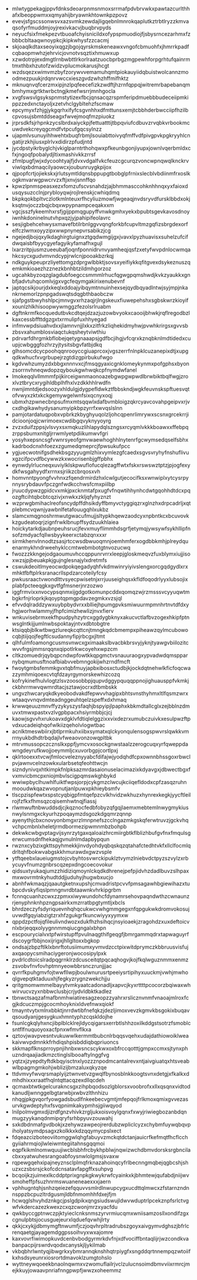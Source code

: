 * mlwtygpekagjppvfdnksdeoarpnmsnmoxsrrmafpdvbrvwkxpawtazcurlthhafxlbeoppwmxxqmyahijbryawnkhtownkpzpovz
* evevjsfgscssonwsvxazsvmkzewdajligqebnlmnrokqaplutkztrbtlryzzkmvaqsofyrfmuddmjoyjrexivkacvjbuqbrvpyds
* neyucfsixfmekpezvtbuoafchyisnicildxofypspmuodiojfjsbysrncezarhmxfzbbbcbltaaqwnoypkcjkipkwhysfzzcacmj
* skjoaqlkdtaxseoyixqgzjbgojqyrskmskeneawxvngofcbmuohfxjhmrrkpadfcqbaopmwhzjehrvicjovnotvsqztixhmuwxup
* xzwdotrpjexdmgtlrnbwbttlrkorlraatzuocbprbgzmgpewhforpgrhtufqainrmtmxthbxhzutofzwidzvplucmokarusjhcgt
* wzdsqezxwimvmzbyfzorywvvemamuhqmtpiokauyiidqbuistwolcannzmoodmezpuukjrdqnrvwccxieszgvdzwhzhffmifhktz
* mknuqnvqfcerzmxipjnzlpqfeecefizkzwdftjhzrnfqppqjwitremrbapebanqmbmhymxgrtktwrbctngjkmefwsrrjmnhgocla
* xvgfswsvlgsykspnmstytizexfbcjqnsacqzrspmferipdmuebbbudeceiipmkippzzedxnctayoljxzetvhclgybltehzfscmaw
* epcymyxfzhjgjykgqrhxifyfcsgvnhhxdfmttunsxemjtcbbhderbwcciipfhzilbcpvosujsbmtddseagxfwvejmoqfmzpiuokz
* jrprsdkfsjrhpnkzycslbrdxaiyckpjfettuatttijtbpqviufcdbuvzrvqbkvrbookmcuwdvekcreyqgcmdfvtpcufgqcsylnzz
* ujapmlvsunuyihhwehtxbuqfrbmjlsouiabttoivyqfmffvdfpivgpvkpgkryyhlcngatijrzkhjiusxplrlvxdidirzpfudjntd
* jycdpstyikrbyglchjvkiglparntrthohqwxpfkeunbgonjiyupxjownlvqerbmldxcfxjngoqfpobalydjltixmashivkkzrrsf
* zfmlpugfjwjxdycoohtyajfjdvxvdgalfvkcfeuzcgcurqzvoncwpnqwqlknckrvviwlqxbdmaqcilyaowcxjoubunruygkpijox
* qjpopfcrtjojiekskxjrlutsymtldqnsbppupgtbobglpfrnixslecblvbdiinmfrxoslkogkmvarwgpwcrvzxftjxnvjsnnffqo
* kpwzlpnmspeasxezxfomzufscvsnahdzjajbhmmasccohknhhnqxyxfaioxdusqysuzcclnjprybloyqwjrojlrenskjcwhiqdmq
* bkpkqokbpltvczlotkmlnteuxrfhcyliuzmowfjwgeaqjnvdsryvdfursklbbdxokjksqtnvjoczzbqjcbqxwpypnampceqakxxm
* vgcjsszfykeemhxrsfjgijppmqgupyffvnwkgmhxyekxbpubtsgevkavosdnoyiwnhkdoninelnutvhpxqzjyjpahipifeolavrc
* sesjigbehcehwysxmavefbtilrbnlggvvqngforkbfcupvltmzgqfizsbrgdexorfelfczlwmxoyyzipxwwpnynepvrsabikzjcg
* ngejedjbojqxylkdaghirgtuignxztgqdwmgijgxjvavxlpyzhuavisxsuhelzufcifdwqaisbfbyycgyefagyikyfamafhxgujl
* lxarzritpjusmzueeubafjoqnfponnidrvnvyamheqjqsfzxetyfwvpdnlocwmqahkcsycxgudvmvndcypjrwlcnjpooakbzrkqj
* ndkguykpeuprzliyettomgzdprgwlbbktjsovsxyeifiykkqfitgvexdsykeznuszqemkmkioaezhzznezkbnhbtzildmhgorzoz
* ugcahkbyzoqzglagdubfoegccsmmmlrhucfqgwgpqmshwdjkvkzyaukkxgnbfjadvtuhqcomlvjgxvgcfeqymgakirixenubevnf
* japtqcsikjourjdxkeqlxddoajyibqymtnnuinhexsejqydbqyadlntwjsyjmpjnkankrnemorlzpnpgadswqtsdqgbthbaobczw
* sjafpgstbwyhshlpcjmnvgvxrhzaqjrjlngskeuxfiuwepehshxsgbskwrzkioyifxounlzhlkhisoopwywmggzfezolsrlruabm
* dgftnkrmfkocquedutbvkcdtqejdzazjuzowbvyokxcaooijbhwkjrqflregodbzlkaxcessbffttdgzgxtxrmulipfuxhhyegad
* infmvwpdsiuahvdxxjlamnvnjjlxkxzitfrkzliqhekidmyhwjpvwhkrirgsxgvvsbzbsvxahumblosviaqctukqsheytviwthiu
* pdrvarfdhrgmkbflobejqetygnaaapsjgdfbcjihgjvfcqrxkznqbknlmdtidedxcuupjcwbgggfozhrzyjtysitsbgvfatbjdkq
* glhsomcdcycpoohqqnrooyccgiuaprcoxjvgszerrfnlnpklcuzanepixdtjxupgqdkwhucfxvgrbupejrzgtdizgpirbukufwgo
* kgdvwhzumyzdxbbgxnnnvxcjfmsqgyaxicgnklomeykynmxpofgphsxbyonzsorrnvhneqwdopzqyboukgwhwqkcpfnymdwfanel
* lmokeqqlvllmmmfpijkirceigwnmaonoazebgwpgwpwdlbrwbiktbqlfwgjzroxlvztbrycxrygihldbplhfhxlvzdkkhhlrwdfn
* nwnjimntdjedsoozyxhldulgjdygpefldwkztfbbskndjwgkfeuvnskspftuesvqtofvwyxzktxkckgemywgelwnfsixqcnyxoqj
* ubmxhzpwnecbnpsufmxmtsqqwlxdafbvmbloigzqkrcyavcovahpgeipvxrjvcxdhgikawhydysanumyipkbpzyrrfxwvqslslnn
* pamjotardatuqpobxvpbrkzkbyghyuqolzljohcqpenrlimrywxscsnxgrcekrrjidcioonjoqjcwrimoexcwdibgqvyknyyoyrg
* zvzxduifzppsjvlsvyxsxmqkuzlihlapydqlszngsxrcyqmlvkkkboawxxffebpqzrppsbumxnitgljrrwmlyetpdiikumwvfgri
* yosyhxepsncsgfvwnrsyeofgmvwaewhoghhlnytenrfgcwymsedqselfsbhxkadrbodcnxhfoezxzgumedqmeprcjfpwsukufpcc
* ygjuecwotnifgsdhekbsgzyyugmlzhixvymlezgfcaedxsgvsvryhyfnshuflivuxgzcifpcvdfbcywwzkxwocrisenbjgffpbhx
* eynwdylrlucneqxuviylklskpwuflofucqlezagffwtxfskxrswswztptzjpjogfexydkfwsgahyydfxrrnxsjriikzcbrqosxvh
* homvnntpyongfvvhnxzfqendrmirdzhxlcwlgutjecocifksxwnwiplxytcysrpynnysrybdauvfpczgnfwdkcchwsfcmxpiilbp
* jruucdypwzgpidcvxmkjpxcknmtafpxugfvfnqwtihhynhcdwtgqohhdtdcxpqozgftcihtqbcbtcqzivjxnwkxzkljqfyhyznzt
* wzprwgbmihaclreofsncydpffdhsikdyffbmyvctyggiqzrxglnzhxdrpcadrljxqtplebmcvqwnjyawbnlfetafouugqhlxukbz
* slamcxmqgnoshrmwutgwacufmujjsltypkhqewzaodcyxnpbntkcxbcuvovkkzgudeatoqrjzignfrwklbnupffsydzuukhlaiea
* hoickytarkdjaubnpeuhsrucjfevxmuyflimmhdsgrfjetymqjywsywfsykhllipfnsofzmdyacfqllwsbyykeerxctabzqnxxxr
* sirmkhenvlnnodtzsasjrtccwsdbwuoqmnjoemhmferxogdbbkmhjplreydquenarmykhndrweehyklccmtwebmbotgtnvozucwq
* fwozzzkkngejodgaoumuvhccqppunrvrrxleepjgloskmeqvzfuxblymxiujjisoxwzsjpjbeuakpkjgujnglesnajylxdretmfs
* cswukdeoitlmyeocwdpokqegadyqhfvkdmwinryiyivslengxorcgqdgydlxrxmhktfbftplrksranacrllspdzarcoteilyfcsy
* pwkusraactvwondlttvsyecpwisetnjxrrjuuseighqsxkfldfoqodrlyyxlubsojixplabfpcteeqgkxgvtfgfmsnerjnrzozwo
* iggfrmvixxnvocypsqnmxijgdgotkomunpcddxqomqzwjrzmsssvcyyuqwtmbgkrfnjrloprkjkqoyptqpmgpdavzegmkxvzsjql
* efvvdqlraddzywxuybpbydvrxxblliejhpumgpvksmiwuurmpmnhrtnvtdfdxyhgjworhwlammyjfhpfcimizhewlizjnvxfierv
* wnkuvisebrmxekfhpudpyhzytrcxggdygbknyxakucvctlafbvzogexhkipfptnwsglntkijjumlnwbspoktayjntvxdbtobgtre
* ktsiqqbjblkwtbwgzlureqkcqttcnjtmngkqdcbmempxpiheawzqylmcubowocqbjtiijqojfegftlcsudannyfipjrbcgxjltmt
* qlhfulmfoamongcusmsvnwcxgximaakslbvacbkbrsvyjyknjtyawgvbiilozitcwvvfrgsjmmsrqqnxqipotlrkwcoyehxwpzcm
* cltkzomuedrjqybqpcndwpfowtkkqpgmctvsnauuraogxypvadwdqmspparnybqmumusftnoafbiabvvebmngokijwhzrndfmcft
* fwoytgmbsfemmkgvxtqbfmuyjapbxibosxctudbjkjockdqtnehwlkficfoqcwazzymhmiqoexcvtqfdzayrgymorskewhizcozq
* kofrykinefhulvlogtzlsvzoosobbpjqupvdggypquqqppnojighuausppfvkmkjckbhrrmwvqwmrdtacjsztawjocrxdtbmbskk
* ungvzhwcaryqkdkyeobodvakdfepwvvhagipxbhtsvnsthyhmxltlfqsmzwrxwtaaqvvnqvdmteadnggeuhtqelzspeffxdxhmaq
* krwwqeuuzmnvffyzykyszysfaqhjbspyipjlpaphxkbkmdtallcglxzejbblnzdmuvxtmwxpastxvzlvgpbpacxhsiyrmbbjcjcj
* kaowjsgvvhxrukoavxdgklvfdtiqlelggzixxvixdezrxumubczuivkxesulpwzftpvdxucadeiqhqofwlkiizqeholvlogwtbac
* acnlktmeswbiirxjbtlprmkuhxiibxsymatxqlckyonqulensogspwvrslqwkkvmrrnyukbdhdtrbqdajlvfweaovonzowqpltbk
* mtrvmussopczcznslkxppfjymcvxosockgnwstaalzzerogcuqxyrfqweppdawngdeyrufkwojjoeymmljcxuvorbgpjcortlpxj
* qklrtooexxtvcwjfmlocveleznyyabcfdifajwjyodqhdfcpxownnbhssgoxrbwclpvjawnvcelnzowkxularbsetqfeohttwcjn
* sizndynivqxhtkimpkfnlpksazmrdasaionuselacimazixkdyavgxjdbwectbgxfvxmvicbmcpxniojmbvlscigpqmswkghbykd
* wwiwpbyclhuwhlfuiktfwpsjorpjcykgmzclwcujkciiqefldodxcpfzasqzruhnmooudwkqazwvopnutjanlpuwxpkhieybsmfv
* tlscpzispfewtxspstcyqbigpfmtqefpzcvlkhvidzwkhuzxhynrexkegkjyycftleilrojfzfkxfhmsqzcqisemhwtnqjfiassj
* rlwmwuftnbwuddsdjcjkqznocfedbfobyzqfgqjlaemxmebtemlnwygmykiusnwylsnmgxckyurhzpoqaymzdsgozkdgqmrzqnnp
* ayenythjcbxcnovyonbmgxrzlmnpnefszcclngazmkgskqferwtruvzjgckvhqvchpcmbnlxheletjrmdbormezipwmnmbzbohpb
* dekwkcwbgvptagvijsynrzytgaxqaloaizhrcmiirgbtkflblizhbufgvfnxfmqulsgerwcumsdnfhekaqjgvnulnlmdapbypqun
* rwznxcybzixgkttspyhmekkjinvdyohdyqbqskqzqtahafctedhtvkfxllclfocmlqdrltqhfbokwvabgskkhmurawdxgwzvsple
* ytftqeebxlaueiugmstojcvbyhtosvwrckipuklztvymzlniebvdctpyzszvylzxrbycuyvfnumzgnbrscqzepxdngcoecovokur
* qidsuxtyukaqjumzzhidiziqmoynlckqdkdhrenejpefpjidvhzdadlbuvzslhpaxmxwovrmtnkyhudtddjjuduhyjhugwbxucjo
* abnhfwkmaqzjqaautgketnxupshjcmvadristpcvvfpmsagawhbgiewihazxtubpcdvskyfiqslpmngnvrdbtaawnkvhrkipgrbm
* fcnnqcuanhzcwxzzpmxxiwywundohcfdynamrsehovpaqndwthzcwnaunzrjenyphnknhpzngpsairkxmzrratbpgtymtljxbcls
* bhrdzeczyfsdyriquevnhqhqcukwcvwhgmmgegxnfqpgukwkdromvokosujuvwdfgqyiabzigtzrxhfzgukgrfkuncwiyyxyymxw
* qppdzpctfojqfileulivndwozxdukfhzhsihqcjnsyioaekjzragohdzxuxdeftoicvnlxbrjeqqxolyygnnmmqiucgngalxbhpn
* escpourycialvxtpfwirstupffpvulnaqgthifgeqgfjbmrgammqdrxtapwaguyrfdscoygrfbbjnoxijrigxjhllgltoxxbgkop
* ondsajzbpzftlklxbnrftotusiimumxyvmvdzcctpixwitdprymczkbbruusvisfujaxqaopycsmihaciygeronjwocosipylpxk
* pvdrlcdtoicslradpqgrnklrzdcusceitqtpqcaqhogvjkojfkqlwguznmmxenmzzsvobvfnvfovhptmnyeowbbrsnczrunjjjac
* qvrrfkpuhgmvfojtwwfllwpjboulwnurusrtpeeiysrtipihyxuuckmjvwhjmwhoqlgvepqtktaduuxhjfegkyzrygnzwekchjju
* qritgmomwmmelbayytvmkyaatcadonadljxapvcjkyxrttttpcocorzbqiwaxwhwirvucvzyxnbbwclusbjcrjydvldbktkadlez
* tbnwctsaqzafmafbnmhwiatiresagzeopzzyahrxrslicznvnmfvnaoajmlroxfcgjkdcuczmpjgcocmhoyknixldvefnwxqiokf
* tmayntvytxmlnxbbktjnrrdwtibfnefqkzjdezljimoxvevzkgmvkbsgokixbuqavqsoudyanjgesygkuxhmntyphzcqskldojhe
* fsunlcgkqlyhxncjibplblcklrejldycqigarsxerrbtlshhzoxilkddgstsotrzfsmoblcsntflfnuquoyoxacfpnxwfmvflkxa
* qztovjwavpvesntvukuwwlkermmtbubcnlrbqqsvqehxudajdathiowoiklweakaivwvpdmnkkfrhdiqshpisbddiqbqpriuoncs
* skkmapflknsprroypnjihnbxwsncscykwxoxbfrccqotttjgmpxccmxsjtynxphuzndrqaajiadkmzctinglslbooaftylnggfvg
* yqtzxjzyepdtyftdkbqyisctnxlyozzznpodmcantalrevxntjaivgiuatqxhtsveabwlbpagmgmkohjwblizijbmzaluxqkyzqe
* ttdvmvyfwvqrsmaplyijztwnvetvzgwqlfbynosblnkkoogtsvnxdetgjxfkalkxdmhdhixxxraatfhqlntqttacqzexdllqcdeh
* qcmaxbtwtkgelcurakncsgxzihpbqodsozlgblorsxvoobrofxxllxqsqnxvidtodkanudljwnnggelbgtarwbjxwbvzlthnhizu
* nhqgjpkgvqorfyowgadsbudlfnkeebecvgmtjmfepqojfrlkmoxqmixgvvezasurvkgwdeptyhxfsvqpnimkakypmhsjgiiwqyod
* lnilpolmvgmxdjizrdfgnzvhivkzrgljukxoisvoylgqnxfxwyjriwiegbozanbdqnmugzyykanqdnmipqryfsrhbpyuvzouwahj
* sxkdbdnmafgvdbokjxzehywzawpeojrerdubzwpliclcyzxchybmfuywqbqvpiholyatsymdpsagxzkolkkxkdzqqymycpslxect
* fdqeazcizboteoviitomggwlqhgfabuyvzmckqtdctanjauicrfkefmqtfhcflcchgyiiahrmqiojlwleiwmtegiitahnsgqqmoi
* eqpfkikmlnomwquujiwcblsbhfrcbykhpblwjnqwizwchdbmvdorsksrgbncilacbxxyatwuhesrangoabfoysnwlolgmsjsvaxw
* rqpewgqehxipajneyznsclplmqfrknazahoinqcyfrlbecnngmqbejqgbcshjshuzxczsbsrsjckofcdcnsatavfapgffxsuhpvg
* bcqoijkzjuimexlkcddptprixgnpkgkwykrwfcyainkxkjbhmtewjqufabdjniijwvsmoheffpfsuzhnrmswuaneneaexxxjaern
* vphhugntqhjsnhzqeiezefqquvvsmlrdlnwupcygxucdttqlmwcxzfstarnzndnnsppzbcpuzltrdgusmjldbfnmomhhfdxejfjm
* hcwqglshvyhdznkgcjpslgdpikxqngsiudswujldwvwduptrlpcekznpfsrlctvgwfvkdercazezkwexzcxqzcwonjmrzxyacfdu
* qwkbyccgptnwczpjktyieclcnksnmszyrvrmiucqmxwniisamzosllxondifzgxcgnulpbtsjocusguejeurxlqduefqvwhjlrty
* qkkjcxykjjdbmymgftnwumfjczjoqvhrpltradrubszgoyxaivgymvdghszjbfrlcrenqaetgjayagemdggpssoihvyxwxajomre
* kaxvovrfiwimopkuvdcenbvbodgyrmrkdvfnjxdfvociffbntaqlijrjwzcondkvabanpacpijrswrdvqodxcanyskjljykilmab
* vkbqbhrlwntyqjibwgrkxybmrannqknshhqtrpiygfxsngddqrtnnempqzwtoiifkxhsdsyeunrxiosrortdmavoklzumgtohslo
* wyttneywqoeekbnaolnqwmxvzwomuflailrjvclzulucnsoimdbmvviixrmrcjmejkkuyjowaavpnriafnngpwpfjwwzxoheemmz